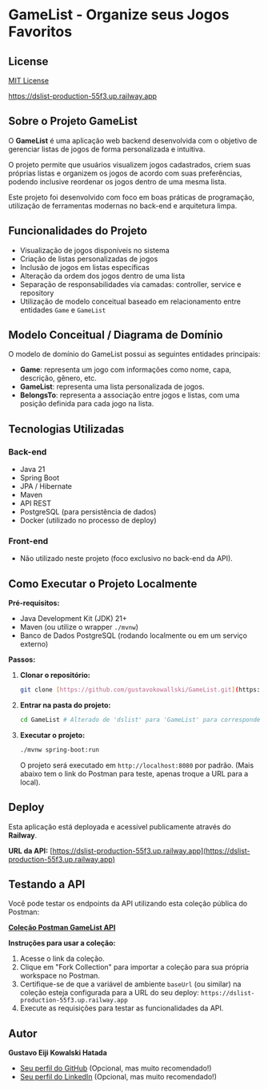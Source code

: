 # GameList - Organize seus Jogos Favoritos

## License

[MIT License](https://github.com/gustavokowallski/dslist/blob/main/LICENSE)

https://dslist-production-55f3.up.railway.app

## Sobre o Projeto GameList

O **GameList** é uma aplicação web backend desenvolvida com o objetivo de gerenciar listas de jogos de forma personalizada e intuitiva.

O projeto permite que usuários visualizem jogos cadastrados, criem suas próprias listas e organizem os jogos de acordo com suas preferências, podendo inclusive reordenar os jogos dentro de uma mesma lista.

Este projeto foi desenvolvido com foco em boas práticas de programação, utilização de ferramentas modernas no back-end e arquitetura limpa.

## Funcionalidades do Projeto

* Visualização de jogos disponíveis no sistema
* Criação de listas personalizadas de jogos
* Inclusão de jogos em listas específicas
* Alteração da ordem dos jogos dentro de uma lista
* Separação de responsabilidades via camadas: controller, service e repository
* Utilização de modelo conceitual baseado em relacionamento entre entidades `Game` e `GameList`

## Modelo Conceitual / Diagrama de Domínio

O modelo de domínio do GameList possui as seguintes entidades principais:

* **Game**: representa um jogo com informações como nome, capa, descrição, gênero, etc.
* **GameList**: representa uma lista personalizada de jogos.
* **BelongsTo**: representa a associação entre jogos e listas, com uma posição definida para cada jogo na lista.

## Tecnologias Utilizadas

### Back-end

* Java 21
* Spring Boot
* JPA / Hibernate
* Maven
* API REST
* PostgreSQL (para persistência de dados)
* Docker (utilizado no processo de deploy)

### Front-end

* Não utilizado neste projeto (foco exclusivo no back-end da API).

## Como Executar o Projeto Localmente

**Pré-requisitos:**

* Java Development Kit (JDK) 21+
* Maven (ou utilize o wrapper `./mvnw`)
* Banco de Dados PostgreSQL (rodando localmente ou em um serviço externo)

**Passos:**

1.  **Clonar o repositório:**
    ```bash
    git clone [https://github.com/gustavokowallski/GameList.git](https://github.com/gustavokowallski/GameList.git)
    ```
2.  **Entrar na pasta do projeto:**
    ```bash
    cd GameList # Alterado de 'dslist' para 'GameList' para corresponder ao repositório
    ```

3.  **Executar o projeto:**
    ```bash
    ./mvnw spring-boot:run
    ```
    O projeto será executado em `http://localhost:8080` por padrão. (Mais abaixo tem o link do Postman para teste, apenas troque a URL para a local).

## Deploy

Esta aplicação está deployada e acessível publicamente através do **Railway**.

**URL da API:** [https://dslist-production-55f3.up.railway.app](https://dslist-production-55f3.up.railway.app)

## Testando a API

Você pode testar os endpoints da API utilizando esta coleção pública do Postman:

[**Coleção Postman GameList API**](https://nawszera.postman.co/workspace/nawszera's-Workspace~ea6779bc-203d-4c77-8395-e87a3f1091fa/collection/45108000-b29a0724-66f5-4da8-9db4-0e085172f89d?action=share&source=copy-link&creator=45108000)

**Instruções para usar a coleção:**

1.  Acesse o link da coleção.
2.  Clique em "Fork Collection" para importar a coleção para sua própria workspace no Postman.
3.  Certifique-se de que a variável de ambiente `baseUrl` (ou similar) na coleção esteja configurada para a URL do seu deploy: `https://dslist-production-55f3.up.railway.app`
4.  Execute as requisições para testar as funcionalidades da API.

## Autor

**Gustavo Eiji Kowalski Hatada**
* [Seu perfil do GitHub](https://github.com/gustavokowallski) (Opcional, mas muito recomendado!)
* [Seu perfil do LinkedIn](https://www.linkedin.com/in/seu-perfil-linkedin) (Opcional, mas muito recomendado!)
